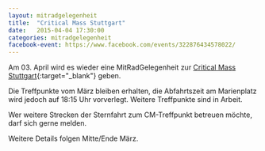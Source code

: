 ```yaml
---
layout: mitradgelegenheit
title:  "Critical Mass Stuttgart"
date:   2015-04-04 17:30:00
categories: mitradgelegenheit
facebook-event: https://www.facebook.com/events/322876434578022/
---
```


Am 03.&nbsp;April wird es wieder eine MitRadGelegenheit zur [Critical Mass Stuttgart][CM-Stuttgart]{:target="_blank"} geben.

Die Treffpunkte vom März bleiben erhalten, die Abfahrtszeit am Marienplatz wird jedoch auf 18:15&nbsp;Uhr vorverlegt.  Weitere Treffpunkte sind in Arbeit.

Wer weitere Strecken der Sternfahrt zum CM-Treffpunkt betreuen möchte, darf sich gerne melden.

Weitere Details folgen Mitte/Ende März.


[CM-Stuttgart]: https://criticalmassstuttgart.wordpress.com/
